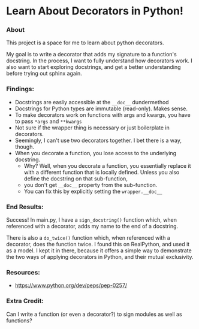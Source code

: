 # Learn About Decorators in Python!

### About
This project is a space for me to learn about python decorators. 

My goal is to write a decorator that adds my signature to a function's docstring.
In the process, I want to fully understand how decorators work. 
I also want to start exploring docstrings, and get a better understanding before trying out sphinx again.

### Findings:
  - Docstrings are easliy accessible at the `__doc__` dundermethod
  - Docstrings for Python types are immutable (read-only). Makes sense. 
  - To make decorators work on functions with args and kwargs, 
    you have to pass `*args` and `**kwargs`
  - Not sure if the wrapper thing is necessary or just boilerplate in decorators. 
  - Seemingly, I can't use two decorators together. 
    I bet there is a way, though.
  - When you decorate a function, you lose access to the underlying docstring.
    - Why? Well, when you decorate a function, you essentially 
      replace it with a different function that is locally defined. 
      Unless you also define the docstring on that sub-function, 
    - you don't get `__doc__` property from the sub-function.
    - You can fix this by explicitly setting the `wrapper.__doc__`



### End Results: 
Success! In main.py, I have a `sign_docstring()` function 
which, when referenced with a decorator, 
adds my name to the end of a docstring.

There is also a `do_twice()` function 
which, when referenced with a decorator,
does the function twice. 
I found this on RealPython, and used it as a model. 
I kept it in there, because it offers a simple way 
to demonstrate the two ways of applying decorators in Python, 
and their mutual exclusivity.


### Resources:
  - https://www.python.org/dev/peps/pep-0257/


### Extra Credit:
Can I write a function (or even a decorator?) 
to sign modules as well as functions?



